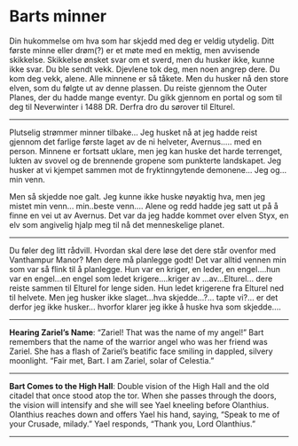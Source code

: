 # Barts minner

Din hukommelse om hva som har skjedd med deg er veldig utydelig. Ditt første minne eller drøm(?) er et møte med en mektig, men avvisende skikkelse. Skikkelse ønsket svar om et sverd, men du husker ikke, kunne ikke svar. Du ble sendt vekk. Djevlene tok deg, men noen angrep dere. Du kom deg vekk, alene. Alle minnene er så tåkete. Men du husker nå den store elven, som du følgte ut av denne plassen. Du reiste gjennom  the Outer Planes, der du hadde mange eventyr. Du gikk gjennom en portal og som til deg til Neverwinter i 1488 DR. Derfra dro du sørover til Elturel.

----

Plutselig strømmer minner tilbake... Jeg husket nå at jeg hadde reist gjennom det farlige første laget av de ni helveter, Avernus..... med en person. Minnene er fortsatt uklare, men jeg kan huske det harde terrenget, lukten av svovel og de brennende gropene som punkterte landskapet. Jeg husker at vi kjempet sammen mot de fryktinngytende demonene... Jeg og... min venn. 

Men så skjedde noe galt. Jeg kunne ikke huske nøyaktig hva, men jeg mistet min venn... min..beste venn.... Alene og redd hadde jeg satt ut på å finne en vei ut av Avernus. Det var da jeg hadde kommet over elven Styx, en elv som angivelig hjalp meg til nå det menneskelige planet.

---

Du føler deg litt rådvill. Hvordan skal dere løse det dere står ovenfor med Vanthampur Manor? Men dere må planlegge godt! Det var alltid vennen min som var så flink til å planlegge. Hun var en kriger, en leder, en engel....hun var en engel...en engel som ledet krigere....kriger av ...av...Elturel... dere reiste sammen til Elturel for lenge siden. Hun ledet krigerene fra Elturel ned til helvete. Men jeg husker ikke slaget...hva skjedde...?... tapte vi?... er det derfor jeg ikke husker... hvorfor klarer jeg ikke å huske hva som skjedde....

----

**Hearing Zariel’s Name**: “Zariel! That was the name of my angel!” Bart remembers that the name of the warrior angel who was her friend was Zariel. She has a flash of Zariel’s beatific face smiling in dappled, silvery moonlight. “Fair met, Bart. I am Zariel, solar of Celestia.”

---

**Bart Comes to the High Hall**: Double vision of the High Hall and the old citadel that once stood atop the tor. When she passes through the doors, the vision will intensify and she will see Yael kneeling before Olanthius. Olanthius reaches down and offers Yael his hand, saying, “Speak to me of your Crusade, milady.” Yael responds, “Thank you, Lord Olanthius.”

---
